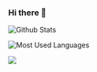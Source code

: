 ### Hi there 👋

<!--
**hl0rey/hl0rey** is a ✨ _special_ ✨ repository because its `README.md` (this file) appears on your GitHub profile.

Here are some ideas to get you started:

- 🔭 I’m currently working on ...
- 🌱 I’m currently learning ...
- 👯 I’m looking to collaborate on ...
- 🤔 I’m looking for help with ...
- 💬 Ask me about ...
- 📫 How to reach me: ...
- 😄 Pronouns: ...
- ⚡ Fun fact: ...
-->

![Github Stats](https://github-readme-stats.vercel.app/api?username=hl0rey&show_icons=true&theme=dark&count_private=true)


![Most Used Languages](https://github-readme-stats.vercel.app/api/top-langs/?username=hl0rey&theme=dark&layout=compact)


![](https://profile-counter.glitch.me/hl0rey/count.svg)
